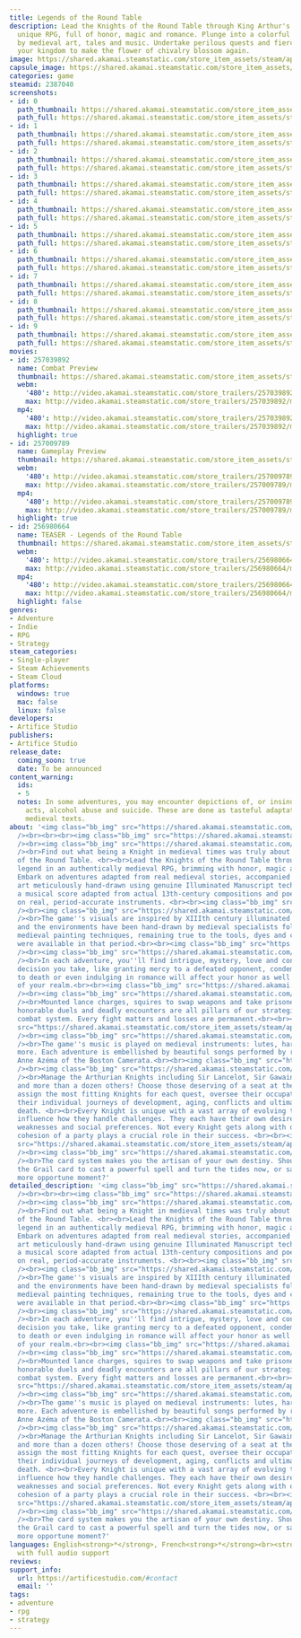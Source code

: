 ```yaml
---
title: Legends of the Round Table
description: Lead the Knights of the Round Table through King Arthur's legend in a
  unique RPG, full of honor, magic and romance. Plunge into a colorful world inspired
  by medieval art, tales and music. Undertake perilous quests and fiercely defend
  your kingdom to make the flower of chivalry blossom again.
image: https://shared.akamai.steamstatic.com/store_item_assets/steam/apps/2387040/header.jpg?t=1722438203
capsule_image: https://shared.akamai.steamstatic.com/store_item_assets/steam/apps/2387040/capsule_231x87.jpg?t=1722438203
categories: game
steamid: 2387040
screenshots:
- id: 0
  path_thumbnail: https://shared.akamai.steamstatic.com/store_item_assets/steam/apps/2387040/ss_4ade7b8ee588d0d40ea1bf61813af04ad81edcdf.600x338.jpg?t=1722438203
  path_full: https://shared.akamai.steamstatic.com/store_item_assets/steam/apps/2387040/ss_4ade7b8ee588d0d40ea1bf61813af04ad81edcdf.1920x1080.jpg?t=1722438203
- id: 1
  path_thumbnail: https://shared.akamai.steamstatic.com/store_item_assets/steam/apps/2387040/ss_9e657ea8ce1a34cf2ccbd456520a521d5dfe1cbe.600x338.jpg?t=1722438203
  path_full: https://shared.akamai.steamstatic.com/store_item_assets/steam/apps/2387040/ss_9e657ea8ce1a34cf2ccbd456520a521d5dfe1cbe.1920x1080.jpg?t=1722438203
- id: 2
  path_thumbnail: https://shared.akamai.steamstatic.com/store_item_assets/steam/apps/2387040/ss_82b096ce38a08bfdccbdb4bf8fe611d2b41e081a.600x338.jpg?t=1722438203
  path_full: https://shared.akamai.steamstatic.com/store_item_assets/steam/apps/2387040/ss_82b096ce38a08bfdccbdb4bf8fe611d2b41e081a.1920x1080.jpg?t=1722438203
- id: 3
  path_thumbnail: https://shared.akamai.steamstatic.com/store_item_assets/steam/apps/2387040/ss_809eb2d0f0061092dc2a78712ad95e171322c9be.600x338.jpg?t=1722438203
  path_full: https://shared.akamai.steamstatic.com/store_item_assets/steam/apps/2387040/ss_809eb2d0f0061092dc2a78712ad95e171322c9be.1920x1080.jpg?t=1722438203
- id: 4
  path_thumbnail: https://shared.akamai.steamstatic.com/store_item_assets/steam/apps/2387040/ss_1f9e567f4344873739ec7dbe52c3068999b4d982.600x338.jpg?t=1722438203
  path_full: https://shared.akamai.steamstatic.com/store_item_assets/steam/apps/2387040/ss_1f9e567f4344873739ec7dbe52c3068999b4d982.1920x1080.jpg?t=1722438203
- id: 5
  path_thumbnail: https://shared.akamai.steamstatic.com/store_item_assets/steam/apps/2387040/ss_c329a474e60870a7b6251251e555b62ba61ecbe5.600x338.jpg?t=1722438203
  path_full: https://shared.akamai.steamstatic.com/store_item_assets/steam/apps/2387040/ss_c329a474e60870a7b6251251e555b62ba61ecbe5.1920x1080.jpg?t=1722438203
- id: 6
  path_thumbnail: https://shared.akamai.steamstatic.com/store_item_assets/steam/apps/2387040/ss_c34e630754594ecd0a2a20dd7bcd4bd5bf0484e3.600x338.jpg?t=1722438203
  path_full: https://shared.akamai.steamstatic.com/store_item_assets/steam/apps/2387040/ss_c34e630754594ecd0a2a20dd7bcd4bd5bf0484e3.1920x1080.jpg?t=1722438203
- id: 7
  path_thumbnail: https://shared.akamai.steamstatic.com/store_item_assets/steam/apps/2387040/ss_e2d7fb1f5817800dbcba0348d02e4e728fb13285.600x338.jpg?t=1722438203
  path_full: https://shared.akamai.steamstatic.com/store_item_assets/steam/apps/2387040/ss_e2d7fb1f5817800dbcba0348d02e4e728fb13285.1920x1080.jpg?t=1722438203
- id: 8
  path_thumbnail: https://shared.akamai.steamstatic.com/store_item_assets/steam/apps/2387040/ss_0690c4c7b5582014fe1ebc6c92492c423fb4482b.600x338.jpg?t=1722438203
  path_full: https://shared.akamai.steamstatic.com/store_item_assets/steam/apps/2387040/ss_0690c4c7b5582014fe1ebc6c92492c423fb4482b.1920x1080.jpg?t=1722438203
- id: 9
  path_thumbnail: https://shared.akamai.steamstatic.com/store_item_assets/steam/apps/2387040/ss_1e7c9ac77c763da03c93a49ca6b3cbcf0f90b176.600x338.jpg?t=1722438203
  path_full: https://shared.akamai.steamstatic.com/store_item_assets/steam/apps/2387040/ss_1e7c9ac77c763da03c93a49ca6b3cbcf0f90b176.1920x1080.jpg?t=1722438203
movies:
- id: 257039892
  name: Combat Preview
  thumbnail: https://shared.akamai.steamstatic.com/store_item_assets/steam/apps/257039892/movie.293x165.jpg?t=1721755900
  webm:
    '480': http://video.akamai.steamstatic.com/store_trailers/257039892/movie480_vp9.webm?t=1721755900
    max: http://video.akamai.steamstatic.com/store_trailers/257039892/movie_max_vp9.webm?t=1721755900
  mp4:
    '480': http://video.akamai.steamstatic.com/store_trailers/257039892/movie480.mp4?t=1721755900
    max: http://video.akamai.steamstatic.com/store_trailers/257039892/movie_max.mp4?t=1721755900
  highlight: true
- id: 257009789
  name: Gameplay Preview
  thumbnail: https://shared.akamai.steamstatic.com/store_item_assets/steam/apps/257009789/movie.293x165.jpg?t=1711124319
  webm:
    '480': http://video.akamai.steamstatic.com/store_trailers/257009789/movie480_vp9.webm?t=1711124319
    max: http://video.akamai.steamstatic.com/store_trailers/257009789/movie_max_vp9.webm?t=1711124319
  mp4:
    '480': http://video.akamai.steamstatic.com/store_trailers/257009789/movie480.mp4?t=1711124319
    max: http://video.akamai.steamstatic.com/store_trailers/257009789/movie_max.mp4?t=1711124319
  highlight: true
- id: 256980664
  name: TEASER - Legends of the Round Table
  thumbnail: https://shared.akamai.steamstatic.com/store_item_assets/steam/apps/256980664/movie.293x165.jpg?t=1711124323
  webm:
    '480': http://video.akamai.steamstatic.com/store_trailers/256980664/movie480_vp9.webm?t=1711124323
    max: http://video.akamai.steamstatic.com/store_trailers/256980664/movie_max_vp9.webm?t=1711124323
  mp4:
    '480': http://video.akamai.steamstatic.com/store_trailers/256980664/movie480.mp4?t=1711124323
    max: http://video.akamai.steamstatic.com/store_trailers/256980664/movie_max.mp4?t=1711124323
  highlight: false
genres:
- Adventure
- Indie
- RPG
- Strategy
steam_categories:
- Single-player
- Steam Achievements
- Steam Cloud
platforms:
  windows: true
  mac: false
  linux: false
developers:
- Artifice Studio
publishers:
- Artifice Studio
release_date:
  coming_soon: true
  date: To be announced
content_warning:
  ids:
  - 5
  notes: In some adventures, you may encounter depictions of, or insinuated sexual
    acts, alcohol abuse and suicide. These are done as tasteful adaptations of real
    medieval texts.
about: '<img class="bb_img" src="https://shared.akamai.steamstatic.com/store_item_assets/steam/apps/2387040/extras/discord2.png?t=1722438203"
  /><br><br><br><img class="bb_img" src="https://shared.akamai.steamstatic.com/store_item_assets/steam/apps/2387040/extras/Real_Medieval_Tales_Come_to_Life.png?t=1722438203"
  /><br><img class="bb_img" src="https://shared.akamai.steamstatic.com/store_item_assets/steam/apps/2387040/extras/SteamGIF-Intro.gif?t=1722438203"
  /><br>Find out what being a Knight in medieval times was truly about in Legends
  of the Round Table. <br><br>Lead the Knights of the Round Table through King Arthur''s
  legend in an authentically medieval RPG, brimming with honor, magic and romance!
  Embark on adventures adapted from real medieval stories, accompanied by beautiful
  art meticulously hand-drawn using genuine Illuminated Manuscript techniques, and
  a musical score adapted from actual 13th-century compositions and poetry played
  on real, period-accurate instruments. <br><br><img class="bb_img" src="https://shared.akamai.steamstatic.com/store_item_assets/steam/apps/2387040/extras/Illuminated_Manuscript.png?t=1722438203"
  /><br><img class="bb_img" src="https://shared.akamai.steamstatic.com/store_item_assets/steam/apps/2387040/extras/SteamGIF-Art.gif?t=1722438203"
  /><br>The game''s visuals are inspired by XIIIth century illuminated manuscripts
  and the environments have been hand-drawn by medieval specialists following authentic
  medieval painting techniques, remaining true to the tools, dyes and colors that
  were available in that period.<br><br><img class="bb_img" src="https://shared.akamai.steamstatic.com/store_item_assets/steam/apps/2387040/extras/Story-Rich_Quests.png?t=1722438203"
  /><br><img class="bb_img" src="https://shared.akamai.steamstatic.com/store_item_assets/steam/apps/2387040/extras/SteamGIF-Adventure.gif?t=1722438203"
  /><br>In each adventure, you''ll find intrigue, mystery, love and conflict. Every
  decision you take, like granting mercy to a defeated opponent, condemning a criminal
  to death or even indulging in romance will affect your honor as well as the future
  of your realm.<br><br><img class="bb_img" src="https://shared.akamai.steamstatic.com/store_item_assets/steam/apps/2387040/extras/Deep_Turn-Based_Combat.png?t=1722438203"
  /><br><img class="bb_img" src="https://shared.akamai.steamstatic.com/store_item_assets/steam/apps/2387040/extras/SteamGIF-Combat.gif?t=1722438203"
  /><br>Mounted lance charges, squires to swap weapons and take prisoners for ransoms,
  honorable duels and deadly encounters are all pillars of our strategic, turn-based
  combat system. Every fight matters and losses are permanent.<br><br><img class="bb_img"
  src="https://shared.akamai.steamstatic.com/store_item_assets/steam/apps/2387040/extras/Real_Medieval_Music.png?t=1722438203"
  /><br><img class="bb_img" src="https://shared.akamai.steamstatic.com/store_item_assets/steam/apps/2387040/extras/SteamGIF-Music.gif?t=1722438203"
  /><br>The game''s music is played on medieval instruments: lutes, harps, viols and
  more. Each adventure is embellished by beautiful songs performed by renowned singer
  Anne Azéma of the Boston Camerata.<br><br><img class="bb_img" src="https://shared.akamai.steamstatic.com/store_item_assets/steam/apps/2387040/extras/Manage_the_Knights_of_the_Round_Table.png?t=1722438203"
  /><br><img class="bb_img" src="https://shared.akamai.steamstatic.com/store_item_assets/steam/apps/2387040/extras/SteamGIF-Manage.gif?t=1722438203"
  /><br>Manage the Arthurian Knights including Sir Lancelot, Sir Gawain, Sir Percival
  and more than a dozen others! Choose those deserving of a seat at the Round Table,
  assign the most fitting Knights for each quest, oversee their occupations and witness
  their individual journeys of development, aging, conflicts and ultimately, their
  death. <br><br>Every Knight is unique with a vast array of evolving traits that
  influence how they handle challenges. They each have their own desires, strengths,
  weaknesses and social preferences. Not every Knight gets along with others and the
  cohesion of a party plays a crucial role in their success. <br><br><img class="bb_img"
  src="https://shared.akamai.steamstatic.com/store_item_assets/steam/apps/2387040/extras/Card-Based_Adventuring.png?t=1722438203"
  /><br><img class="bb_img" src="https://shared.akamai.steamstatic.com/store_item_assets/steam/apps/2387040/extras/SteamGIF-Cards.gif?t=1722438203"
  /><br>The card system makes you the artisan of your own destiny. Should you use
  the Grail card to cast a powerful spell and turn the tides now, or save it for a
  more opportune moment?'
detailed_description: '<img class="bb_img" src="https://shared.akamai.steamstatic.com/store_item_assets/steam/apps/2387040/extras/discord2.png?t=1722438203"
  /><br><br><br><img class="bb_img" src="https://shared.akamai.steamstatic.com/store_item_assets/steam/apps/2387040/extras/Real_Medieval_Tales_Come_to_Life.png?t=1722438203"
  /><br><img class="bb_img" src="https://shared.akamai.steamstatic.com/store_item_assets/steam/apps/2387040/extras/SteamGIF-Intro.gif?t=1722438203"
  /><br>Find out what being a Knight in medieval times was truly about in Legends
  of the Round Table. <br><br>Lead the Knights of the Round Table through King Arthur''s
  legend in an authentically medieval RPG, brimming with honor, magic and romance!
  Embark on adventures adapted from real medieval stories, accompanied by beautiful
  art meticulously hand-drawn using genuine Illuminated Manuscript techniques, and
  a musical score adapted from actual 13th-century compositions and poetry played
  on real, period-accurate instruments. <br><br><img class="bb_img" src="https://shared.akamai.steamstatic.com/store_item_assets/steam/apps/2387040/extras/Illuminated_Manuscript.png?t=1722438203"
  /><br><img class="bb_img" src="https://shared.akamai.steamstatic.com/store_item_assets/steam/apps/2387040/extras/SteamGIF-Art.gif?t=1722438203"
  /><br>The game''s visuals are inspired by XIIIth century illuminated manuscripts
  and the environments have been hand-drawn by medieval specialists following authentic
  medieval painting techniques, remaining true to the tools, dyes and colors that
  were available in that period.<br><br><img class="bb_img" src="https://shared.akamai.steamstatic.com/store_item_assets/steam/apps/2387040/extras/Story-Rich_Quests.png?t=1722438203"
  /><br><img class="bb_img" src="https://shared.akamai.steamstatic.com/store_item_assets/steam/apps/2387040/extras/SteamGIF-Adventure.gif?t=1722438203"
  /><br>In each adventure, you''ll find intrigue, mystery, love and conflict. Every
  decision you take, like granting mercy to a defeated opponent, condemning a criminal
  to death or even indulging in romance will affect your honor as well as the future
  of your realm.<br><br><img class="bb_img" src="https://shared.akamai.steamstatic.com/store_item_assets/steam/apps/2387040/extras/Deep_Turn-Based_Combat.png?t=1722438203"
  /><br><img class="bb_img" src="https://shared.akamai.steamstatic.com/store_item_assets/steam/apps/2387040/extras/SteamGIF-Combat.gif?t=1722438203"
  /><br>Mounted lance charges, squires to swap weapons and take prisoners for ransoms,
  honorable duels and deadly encounters are all pillars of our strategic, turn-based
  combat system. Every fight matters and losses are permanent.<br><br><img class="bb_img"
  src="https://shared.akamai.steamstatic.com/store_item_assets/steam/apps/2387040/extras/Real_Medieval_Music.png?t=1722438203"
  /><br><img class="bb_img" src="https://shared.akamai.steamstatic.com/store_item_assets/steam/apps/2387040/extras/SteamGIF-Music.gif?t=1722438203"
  /><br>The game''s music is played on medieval instruments: lutes, harps, viols and
  more. Each adventure is embellished by beautiful songs performed by renowned singer
  Anne Azéma of the Boston Camerata.<br><br><img class="bb_img" src="https://shared.akamai.steamstatic.com/store_item_assets/steam/apps/2387040/extras/Manage_the_Knights_of_the_Round_Table.png?t=1722438203"
  /><br><img class="bb_img" src="https://shared.akamai.steamstatic.com/store_item_assets/steam/apps/2387040/extras/SteamGIF-Manage.gif?t=1722438203"
  /><br>Manage the Arthurian Knights including Sir Lancelot, Sir Gawain, Sir Percival
  and more than a dozen others! Choose those deserving of a seat at the Round Table,
  assign the most fitting Knights for each quest, oversee their occupations and witness
  their individual journeys of development, aging, conflicts and ultimately, their
  death. <br><br>Every Knight is unique with a vast array of evolving traits that
  influence how they handle challenges. They each have their own desires, strengths,
  weaknesses and social preferences. Not every Knight gets along with others and the
  cohesion of a party plays a crucial role in their success. <br><br><img class="bb_img"
  src="https://shared.akamai.steamstatic.com/store_item_assets/steam/apps/2387040/extras/Card-Based_Adventuring.png?t=1722438203"
  /><br><img class="bb_img" src="https://shared.akamai.steamstatic.com/store_item_assets/steam/apps/2387040/extras/SteamGIF-Cards.gif?t=1722438203"
  /><br>The card system makes you the artisan of your own destiny. Should you use
  the Grail card to cast a powerful spell and turn the tides now, or save it for a
  more opportune moment?'
languages: English<strong>*</strong>, French<strong>*</strong><br><strong>*</strong>languages
  with full audio support
reviews:
support_info:
  url: https://artificestudio.com/#contact
  email: ''
tags:
- adventure
- rpg
- strategy
---
```


